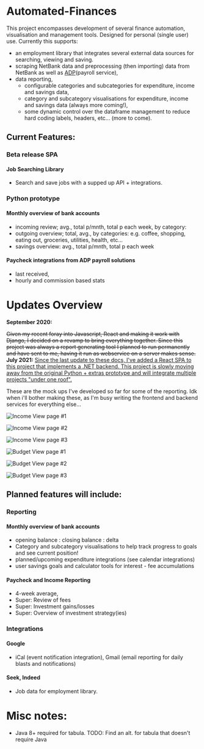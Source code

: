 # Automated-Finances

This project encompasses development of several finance automation, visualisation and management tools. Designed for personal (single user) use. Currently this supports:
* an employment library that integrates several external data sources for searching, viewing and saving.
* scraping NetBank data and preprocessing (then importing) data from NetBank as well as [ADP](https://developers.adp.com/metadata/collections/all/learn)(payroll service),
* data reporting,
  * configurable categories and subcategories for expenditure, income and savings data,
  * category and subcategory visualisations for expenditure, income and savings data (always more coming!),
  * some dynamic control over the dataframe management to reduce hard coding labels, headers, etc... (more to come).

## Current Features:
### Beta release SPA
#### Job Searching Library
* Search and save jobs with a supped up API + integrations.

### Python prototype

#### Monthly overview of bank accounts
* incoming review; avg., total p/mnth, total p each week, by category:
* outgoing overview; total, avg., by categories: e.g. coffee, shopping, eating out, groceries, utilities, health, etc...
* savings overview: avg., total p/mnth, total p each week

#### Paycheck integrations from ADP payroll solutions
* last received,
* hourly and commission based stats

# Updates Overview

<strong>September 2020:</strong>

<del>
   <strike>Given my recent foray into Javascript, React and making it work with Django</strike>, I decided on a revamp to bring everything together.
 Since this project was always a report generating tool I planned to run permanently and have sent to me, having it run as webservice on a server makes sense.
</del>
<br />
<strong> July 2021:</strong> 

<ins> 
  Since the last update to these docs, I've added a React SPA to this project that implements a .NET backend. This project is slowly moving away from the original Python + extras prototype and will integrate multiple projects "under one roof".
</ins>
<br />

These are the mock ups I've developed so far for some of the reporting. Idk when i'll bother making these, as I'm busy writing the frontend and backend services for everything else...

![Income View page #1](AutomatedFinances/designSpecs/viewMockUps/Incomes%20(view)%20mock%20up/1.jpg)

![Income View page #2](AutomatedFinances/designSpecs/viewMockUps/Incomes%20(view)%20mock%20up/2.jpg)

![Income View page #3](AutomatedFinances/designSpecs/viewMockUps/Incomes%20(view)%20mock%20up/4.jpg)

![Budget View page #1](AutomatedFinances/designSpecs/viewMockUps/Budgets%20(view)%20mock%20up/1.jpg)

![Budget View page #2](AutomatedFinances/designSpecs/viewMockUps/Budgets%20(view)%20mock%20up/2.jpg)

![Budget View page #3](AutomatedFinances/designSpecs/viewMockUps/Budgets%20(view)%20mock%20up/3.jpg)


## Planned features will include:
### Reporting
#### Monthly overview of bank accounts
* opening balance : closing balance : delta
* Category and subcategory visualisations to help track progress to 
 goals and see current position!
* planned/upcoming expenditure integrations (see calendar integrations)
* user savings goals and calculator tools for interest - fee accumulations

#### Paycheck and Income Reporting
* 4-week average,
* Super: Review of fees
* Super: Investment gains/losses
* Super: Overview of investment strategy(ies)

### Integrations
#### Google
* iCal (event notification integration), Gmail (email reporting for daily blasts and notifications)
#### Seek, Indeed
* Job data for employment library.

# Misc notes:
* Java 8+ required for tabula. TODO: Find an alt. for tabula that doesn't require Java

